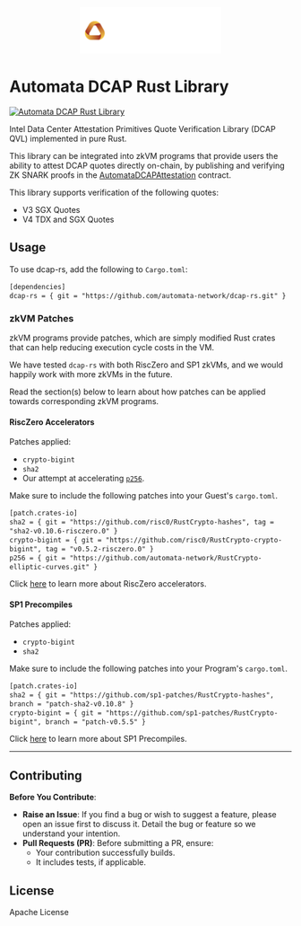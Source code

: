 <div align="center">
  <picture>
    <source media="(prefers-color-scheme: dark)" srcset="https://raw.githubusercontent.com/automata-network/automata-brand-kit/main/PNG/ATA_White%20Text%20with%20Color%20Logo.png">
    <source media="(prefers-color-scheme: light)" srcset="https://raw.githubusercontent.com/automata-network/automata-brand-kit/main/PNG/ATA_Black%20Text%20with%20Color%20Logo.png">
    <img src="https://raw.githubusercontent.com/automata-network/automata-brand-kit/main/PNG/ATA_White%20Text%20with%20Color%20Logo.png" width="50%">
  </picture>
</div>

# Automata DCAP Rust Library
[![Automata DCAP Rust Library](https://img.shields.io/badge/Power%20By-Automata-orange.svg)](https://github.com/automata-network)

Intel Data Center Attestation Primitives Quote Verification Library (DCAP QVL) implemented in pure Rust. 

This library can be integrated into zkVM programs that provide users the ability to attest DCAP quotes directly on-chain, by publishing and verifying ZK SNARK proofs in the [AutomataDCAPAttestation](https://github.com/automata-network/automata-dcap-attestation) contract.

This library supports verification of the following quotes:
-   V3 SGX Quotes
-   V4 TDX and SGX Quotes

## Usage

To use dcap-rs, add the following to `Cargo.toml`:

```
[dependencies]
dcap-rs = { git = "https://github.com/automata-network/dcap-rs.git" }
```

### zkVM Patches

zkVM programs provide patches, which are simply modified Rust crates that can help reducing execution cycle costs in the VM.

We have tested `dcap-rs` with both RiscZero and SP1 zkVMs, and we would happily work with more zkVMs in the future.

Read the section(s) below to learn about how patches can be applied towards corresponding zkVM programs.

#### RiscZero Accelerators

Patches applied: 
- `crypto-bigint` 
- `sha2`
- Our attempt at accelerating [`p256`](https://github.com/automata-network/RustCrypto-elliptic-curves/tree/risczero/p256).

Make sure to include the following patches into your Guest's `cargo.toml`.

```
[patch.crates-io]
sha2 = { git = "https://github.com/risc0/RustCrypto-hashes", tag = "sha2-v0.10.6-risczero.0" }
crypto-bigint = { git = "https://github.com/risc0/RustCrypto-crypto-bigint", tag = "v0.5.2-risczero.0" }
p256 = { git = "https://github.com/automata-network/RustCrypto-elliptic-curves.git" }
```

Click [here](https://dev.risczero.com/api/zkvm/acceleration) to learn more about RiscZero accelerators.

#### SP1 Precompiles

Patches applied: 
- `crypto-bigint`
- `sha2`

Make sure to include the following patches into your Program's `cargo.toml`.

```
[patch.crates-io]
sha2 = { git = "https://github.com/sp1-patches/RustCrypto-hashes", branch = "patch-sha2-v0.10.8" }
crypto-bigint = { git = "https://github.com/sp1-patches/RustCrypto-bigint", branch = "patch-v0.5.5" }
```

Click [here](https://docs.succinct.xyz/writing-programs/precompiles.html) to learn more about SP1 Precompiles.

---

## Contributing

**Before You Contribute**:
* **Raise an Issue**: If you find a bug or wish to suggest a feature, please open an issue first to discuss it. Detail the bug or feature so we understand your intention.  
* **Pull Requests (PR)**: Before submitting a PR, ensure:  
    * Your contribution successfully builds.
    * It includes tests, if applicable.

## License

Apache License
